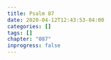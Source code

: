 ```yaml
---
title: Psalm 87
date: 2020-04-12T12:43:53-04:00
categories: []
tags: []
chapter: "087"
inprogress: false
---
```


